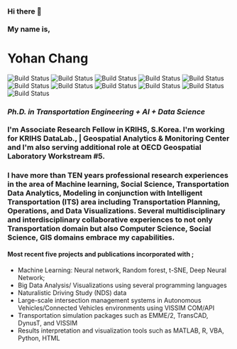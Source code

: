 ### Hi there 👋<br><br> My name is,
# Yohan Chang
![Build Status](https://img.shields.io/badge/python-python?color=9cf&logo=python)
![Build Status](https://img.shields.io/badge/R-R?color=lightblue&logo=R)
![Build Status](https://img.shields.io/badge/Octave-Octave?color=yellowgreen&logo=Octave)
![Build Status](https://img.shields.io/badge/VBA-VBA?color=yellow&logo=C)
![Build Status](https://img.shields.io/badge/Qgis-Qgis?color=green&logo=Qgis)
![Build Status](https://img.shields.io/badge/Mapbox-Mapbox?color=black&logo=Mapbox)
![Build Status](https://img.shields.io/badge/leaflet-leaflet?color=green&logo=leaflet)
![Build Status](https://img.shields.io/badge/Folium-Folium?color=yellow&logo=Folium)
![Build Status](https://img.shields.io/badge/PostSQL-PostSQL?color=brightgreen&logo=PostgreSQL)
![Build Status](https://img.shields.io/badge/Jupyter-Jupyter?color=white&logo=Jupyter)
![Build Status](https://img.shields.io/badge/Markdown-Markdown?color=lightgrey&logo=Markdown)

### _Ph.D. in Transportation Engineering + AI + Data Science_<br><br> I'm Associate Research Fellow in KRIHS, S.Korea. I'm working for KRIHS DataLab., | Geospatial Analytics & Monitoring Center and I'm also serving additional role at OECD Geospatial Laboratory Workstream #5. 
### I have more than TEN years professional research experiences in the area of Machine learning, Social Science, Transportation Data Analytics, Modeling in conjunction with Intelligent Transportation (ITS) area including Transportation Planning, Operations, and Data Visualizations. Several multidisciplinary and interdisciplinary collaborative experiences to not only Transportation domain but also Computer Science, Social Science, GIS domains embrace my capabilities.
#### Most recent five projects and publications incorporated with ; 
- Machine Learning: Neural network, Random forest, t-SNE, Deep Neural Network; 
- Big Data Analysis/ Visualizations using several programming languages 
- Naturalistic Driving Study (NDS) data 
- Large-scale intersection management systems in Autonomous Vehicles/Connected Vehicles environments using VISSIM COM/API 
- Transportation simulation packages such as EMME/2, TransCAD, DynusT, and VISSIM 
- Results interpretation and visualization tools such as MATLAB, R, VBA, Python, HTML
<!--
- 🔭 I’m currently working on ...
- 🌱 I’m currently learning ...
- 👯 I’m looking to collaborate on ...
- 🤔 I’m looking for help with ...
- 💬 Ask me about ...
- 📫 How to reach me: ...
- 😄 Pronouns: ...
- ⚡ Fun fact: ...
-->
